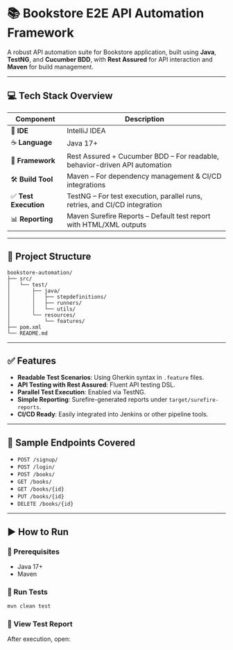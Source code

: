 # 📚 Bookstore E2E API Automation Framework

A robust API automation suite for Bookstore application, built using **Java**, **TestNG**, and **Cucumber BDD**, with **Rest Assured** for API interaction and **Maven** for build management.

---

## 💻 Tech Stack Overview

| Component         | Description                                                                 |
|------------------|-----------------------------------------------------------------------------|
| 🧠 **IDE**        | IntelliJ IDEA                                                               |
| ☕ **Language**    | Java 17+                                                                    |
| 🔄 **Framework**  | Rest Assured + Cucumber BDD – For readable, behavior-driven API automation |
| 🛠 **Build Tool** | Maven – For dependency management & CI/CD integrations                      |
| ✅ **Test Execution** | TestNG – For test execution, parallel runs, retries, and CI/CD integration |
| 📊 **Reporting**  | Maven Surefire Reports – Default test report with HTML/XML outputs          |

---

## 📂 Project Structure

```
bookstore-automation/
├── src/
│   └── test/
│       ├── java/
│       │   ├── stepdefinitions/
│       │   ├── runners/
│       │   └── utils/
│       └── resources/
│           └── features/
├── pom.xml
└── README.md
```

---

## ✅ Features

- **Readable Test Scenarios**: Using Gherkin syntax in `.feature` files.
- **API Testing with Rest Assured**: Fluent API testing DSL.
- **Parallel Test Execution**: Enabled via TestNG.
- **Simple Reporting**: Surefire-generated reports under `target/surefire-reports`.
- **CI/CD Ready**: Easily integrated into Jenkins or other pipeline tools.

---

## 📡 Sample Endpoints Covered

- `POST /signup/`
- `POST /login/`
- `POST /books/`
- `GET /books/`
- `GET /books/{id}`
- `PUT /books/{id}`
- `DELETE /books/{id}`

---

## ▶️ How to Run

### 🧰 Prerequisites

- Java 17+
- Maven

### 🚀 Run Tests

```bash
mvn clean test
```

### 📁 View Test Report

After execution, open:

